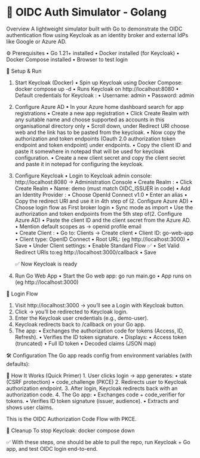 # 🔑 OIDC Auth Simulator - Golang

Overview
A lightweight simulator built with Go to demonstrate the OIDC authentication flow using Keycloak as an identity broker and external IdPs like Google or Azure AD.

⚙️ Prerequisites
	 •	Go 1.21+ installed
	 •	Docker installed (for Keycloak)
	 •	Docker Compose installed
	 •	Browser to test login

🚀 Setup & Run
  1. Start Keycloak (Docker)
     • Spin up Keycloak using Docker Compose: docker compose up -d
     • Runs Keycloak on http://localhost:8080
     • Default credentials for Keycloak :
  	    •	Username: admin
  	    •	Password: admin
      
  2. Configure Azure AD 
     • In your Azure home dashboard search for app registrations
     • Create a new app registration
     • Click Create Realm with any suitable name and choose supported as accounts in this organisational directory only
     • Scroll down, under Redirect URI choose web and the link has to be pasted from the keycloak. 
     • Now copy the authorization and token endpoints (Oauth 2.0 authorization token endpoint and token endpoint) under endpoints.
     • Copy the client ID and paste it somewhere in notepad that will be used for keycloak configuration.
     • Create a new client secret and copy the client secret and paste it in notepad for configuring the keycloak. 
     
  3. Configure Keycloak
     • Login to Keycloak admin console: http://localhost:8080 → Administration Console
     • Create Realm :
        • Click Create Realm
        • Name: demo (must match OIDC_ISSUER in code)
     • Add an Identity Provider :
        • Choose OpenId Connect v1.0 
        • Enter an alias
        • Copy the redirect URI and use it in 4th step of (2. Configure Azure AD)
        • Choose login flow as First broker login
        • Sync mode as import
        • Use the authorization and token endpoints from the 5th step of(2. Configure Azure AD)
        • Paste the client ID and the client secret from the Azure AD.
        • Mention default scopes as -> openid profile email  
     • Create Client :
        •	Go to: Clients → Create client
	      •	Client ID: go-web-app
	      •	Client type: OpenID Connect
	      •	Root URL: (eg http://localhost:3000)
        •	Save
     • Under Client settings:
	      •	Enable Standard Flow ✅
	      •	Set Valid Redirect URIs to:eg http://localhost:3000/callback
        •	Save
     
      ✅ Now Keycloak is ready

  3. Run Go Web App
     • Start the Go web app: go run main.go
     • App runs on (eg http://localhost:3000)

🔐 Login Flow
  1.	Visit http://localhost:3000 → you’ll see a Login with Keycloak button.
  2.	Click → you’ll be redirected to Keycloak login.
  3.	Enter the Keycloak user credentials (e.g., demo-user).
  4.	Keycloak redirects back to /callback on your Go app.
  5.	The app:
    	•	Exchanges the authorization code for tokens (Access, ID, Refresh).
    	•	Verifies the ID token signature.
    	•	Displays:
    	•	Access token (truncated)
    	•	Full ID token
    	•	Decoded claims (JSON map)

🛠️ Configuration
   The Go app reads config from environment variables (with defaults):

📖 How It Works (Quick Primer)
	1.	User clicks login → app generates:
    	•	state (CSRF protection)
    	•	code_challenge (PKCE)
	2.	Redirects user to Keycloak authorization endpoint.
	3.	After login, Keycloak redirects back with an authorization code.
	4.	The Go app:
    	•	Exchanges code + code_verifier for tokens.
    	•	Verifies ID token signature (issuer, audience).
    	•	Extracts and shows user claims.

  This is the OIDC Authorization Code Flow with PKCE.

🧹 Cleanup
  To stop Keycloak: docker compose down

✅ With these steps, one should be able to pull the repo, run Keycloak + Go app, and test OIDC login end-to-end.

